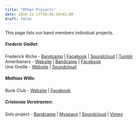 ```yaml
---
title: "Other Projects"
date: 2018-12-17T16:06:19+01:00
draft: false
---
```


This page lists our band members individual projects.
##### Frederic Gaillet:
Frederick Riche - [Bandcamp](https://frederickriche.bandcamp.com/) | [Facebook](https://www.facebook.com/frederickriche/) | [Soundcloud](https://soundcloud.com/frederick-riche) | [Tumblr](http://etoreilleparfum.tumblr.com/)\
Amerikaners - [Website](http://www.amerikaners.com/) | [Bandcamp](https://amerikaners.bandcamp.com/) | [Facebook](https://www.facebook.com/amerikaners/)\
Une Oreille - [Website](http://www.uneoreille.fr/) | [Soundcloud](https://soundcloud.com/uneoreille) 
##### Mathias Wille:
Bunk Club - [Website](http://bunkclub.be/) | [Facebook](https://www.facebook.com/Bunk-Club-195066500584758/)
##### Cristovao Verstraeten:
Solo project - [Bandcamp](https://crisvg.bandcamp.com/) | [Myspace](https://myspace.com/crisvg) | [Soundcloud](https://soundcloud.com/crisvg) | [Vimeo](https://vimeo.com/crisvg)
